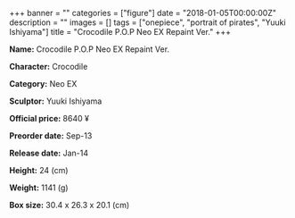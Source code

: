 +++
banner = ""
categories = ["figure"]
date = "2018-01-05T00:00:00Z"
description = ""
images = []
tags = ["onepiece", "portrait of pirates", "Yuuki Ishiyama"]
title = "Crocodile P.O.P Neo EX Repaint Ver."
+++

**Name:** Crocodile P.O.P Neo EX Repaint Ver.

**Character:** Crocodile

**Category:** Neo EX 

**Sculptor:** Yuuki Ishiyama

**Official price:** 8640 ¥

**Preorder date:** Sep-13

**Release date:** Jan-14

**Height:** 24 (cm)

**Weight:** 1141 (g)

**Box size:** 30.4 x 26.3 x 20.1 (cm)


